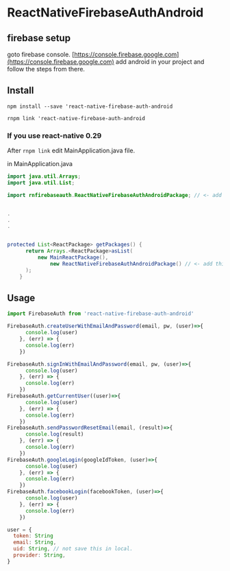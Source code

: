 # ReactNativeFirebaseAuthAndroid

## firebase setup
goto firebase console.
[https://console.firebase.google.com](https://console.firebase.google.com) 
add android in your project and follow the steps from there.


## Install

`npm install --save 'react-native-firebase-auth-android`

`rnpm link 'react-native-firebase-auth-android`

### If you use react-native 0.29
After `rnpm link` edit MainApplication.java file. 

in MainApplication.java
```java
import java.util.Arrays;
import java.util.List;

import rnfirebaseauth.ReactNativeFirebaseAuthAndroidPackage; // <- add this


.
.
.


protected List<ReactPackage> getPackages() {
      return Arrays.<ReactPackage>asList(
          new MainReactPackage(),
              new ReactNativeFirebaseAuthAndroidPackage() // <- add this
      );
    }
```


## Usage
```js
import FirebaseAuth from 'react-native-firebase-auth-android'

FirebaseAuth.createUserWithEmailAndPassword(email, pw, (user)=>{
      console.log(user)
    }, (err) => {
      console.log(err)
    })

FirebaseAuth.signInWithEmailAndPassword(email, pw, (user)=>{
      console.log(user)
    }, (err) => {
      console.log(err)
    })
FirebaseAuth.getCurrentUser((user)=>{
      console.log(user)
    }, (err) => {
      console.log(err)
    })
FirebaseAuth.sendPasswordResetEmail(email, (result)=>{
      console.log(result)
    }, (err) => {
      console.log(err)
    })
FirebaseAuth.googleLogin(googleIdToken, (user)=>{
      console.log(user)
    }, (err) => {
      console.log(err)
    })
FirebaseAuth.facebookLogin(facebookToken, (user)=>{
      console.log(user)
    }, (err) => {
      console.log(err)
    })            
```
```js
user = {
  token: String
  email: String,
  uid: String, // not save this in local. 
  provider: String,
}
```
